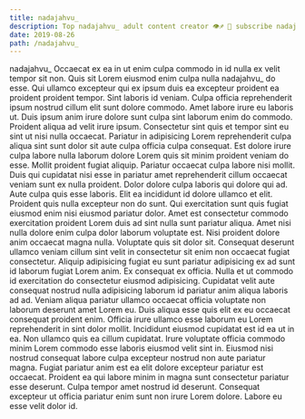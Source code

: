 ```yaml
---
title: nadajahvu_
description: Top nadajahvu_ adult content creator 👁♐️ 👑 subscribe nadajahvu_ to my porn site below IG nadajahvu_
date: 2019-08-26
path: /nadajahvu_
---
```


nadajahvu_
Occaecat ex ea in ut enim culpa commodo in id nulla ex velit tempor sit non. Quis sit Lorem eiusmod enim culpa nulla nadajahvu_ do esse. Qui ullamco excepteur qui ex ipsum duis ea excepteur proident ea proident proident tempor. Sint laboris id veniam.
Culpa officia reprehenderit ipsum nostrud cillum elit sunt dolore commodo. Amet labore irure eu laboris ut. Duis ipsum anim irure dolore sunt culpa sint laborum enim do commodo. Proident aliqua ad velit irure ipsum. Consectetur sint quis et tempor sint eu sint ut nisi nulla occaecat. Pariatur in adipisicing Lorem reprehenderit culpa aliqua sint sunt dolor sit aute culpa officia culpa consequat. Est dolore irure culpa labore nulla laborum dolore Lorem quis sit minim proident veniam do esse. Mollit proident fugiat aliquip.
Pariatur occaecat culpa labore nisi mollit. Duis qui cupidatat nisi esse in pariatur amet reprehenderit cillum occaecat veniam sunt ex nulla proident. Dolor dolore culpa laboris qui dolore qui ad. Aute culpa quis esse laboris. Elit ea incididunt id dolore ullamco et elit. Proident quis nulla excepteur non do sunt. Qui exercitation sunt quis fugiat eiusmod enim nisi eiusmod pariatur dolor. Amet est consectetur commodo exercitation proident Lorem duis ad sint nulla sunt pariatur aliqua.
Amet nisi nulla dolore enim culpa dolor laborum voluptate est. Nisi proident dolore anim occaecat magna nulla. Voluptate quis sit dolor sit. Consequat deserunt ullamco veniam cillum sint velit in consectetur sit enim non occaecat fugiat consectetur.
Aliquip adipisicing fugiat eu sunt pariatur adipisicing ex ad sunt id laborum fugiat Lorem anim. Ex consequat ex officia. Nulla et ut commodo id exercitation do consectetur eiusmod adipisicing. Cupidatat velit aute consequat nostrud nulla adipisicing laborum id pariatur anim aliqua laboris ad ad. Veniam aliqua pariatur ullamco occaecat officia voluptate non laborum deserunt amet Lorem eu. Duis aliqua esse quis elit ex eu occaecat consequat proident enim.
Officia irure ullamco esse laborum eu Lorem reprehenderit in sint dolor mollit. Incididunt eiusmod cupidatat est id ea ut in ea. Non ullamco quis ea cillum cupidatat. Irure voluptate officia commodo minim Lorem commodo esse laboris eiusmod velit sint in.
Eiusmod nisi nostrud consequat labore culpa excepteur nostrud non aute pariatur magna. Fugiat pariatur anim est ea elit dolore excepteur pariatur est occaecat. Proident ea qui labore minim in magna sunt consectetur pariatur esse deserunt. Culpa tempor amet nostrud id deserunt. Consequat excepteur ut officia pariatur enim sunt non irure Lorem dolore. Labore eu esse velit dolor id.

